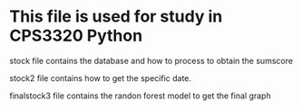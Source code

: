 # This file is used for study in CPS3320 Python

stock file contains the database and how to process to obtain the sumscore

stock2 file contains how to get the specific date.

finalstock3 file contains the randon forest model to get the final graph 
